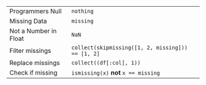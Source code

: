 |                       |                                                   |
| --------------------- | ------------------------------------------------- |
| Programmers Null      | `nothing`                                         |
| Missing Data          | `missing`                                         |
| Not a Number in Float | `NaN`                                             |
| Filter missings       | `collect(skipmissing([1, 2, missing])) == [1, 2]` |
| Replace missings      | `collect((df[:col], 1))`                          |
| Check if missing      | `ismissing(x)` **not** `x == missing`             |
